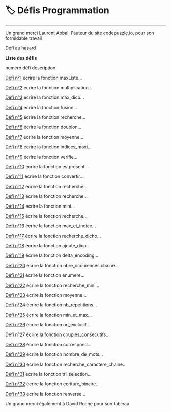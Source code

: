 # 🏷️ Défis Programmation

-------------------

Un grand merci Laurent Abbal, l'auteur du site [codepuzzle.io](https://www.codepuzzle.io/), pour son formidable travail

[Défi au hasard](https://www.codepuzzle.io/DVZJ6)

**Liste des défis**

numéro défi                 description

[Défi n°1](https://www.codepuzzle.io/DW4KV) écrire la fonction maxListe...

[Défi n°2](https://www.codepuzzle.io/DA7MF) écrire la fonction multiplication...

[Défi n°3](https://www.codepuzzle.io/DQ4A8) écrire la fonction max_dico...

[Défi n°4](https://www.codepuzzle.io/DVZJ6) écrire la fonction fusion...

[Défi n°5](https://www.codepuzzle.io/D5PYG) écrire la fonction recherche...

[Défi n°6](https://www.codepuzzle.io/DJPXR) écrire la fonction doublon...

[Défi n°7](https://www.codepuzzle.io/D2MXJ) écrire la fonction moyenne...

[Défi n°8](https://www.codepuzzle.io/D9GLK) écrire la fonction indices_maxi...

[Défi n°9](https://www.codepuzzle.io/D2JZH) écrire la fonction verifie...

[Défi n°10](https://www.codepuzzle.io/DEZCY) écrire la fonction estpresent...

[Défi n°11](https://www.codepuzzle.io/DFKHX) écrire la fonction convertir...

[Défi n°12](https://www.codepuzzle.io/DL2PC) écrire la fonction recherche...

[Défi n°13](https://www.codepuzzle.io/D3JVA) écrire la fonction recherche...

[Défi n°14](https://www.codepuzzle.io/D3DPY) écrire la fonction mini...

[Défi n°15](https://www.codepuzzle.io/DLN75) écrire la fonction recherche...

[Défi n°16](https://www.codepuzzle.io/D34WN) écrire la fonction max_et_indice...

[Défi n°17](https://www.codepuzzle.io/DMR79) écrire la fonction recherche_dicho...

[Défi n°18](https://www.codepuzzle.io/DDUA2) écrire la fonction ajoute_dico...

[Défi n°19](https://www.codepuzzle.io/D6GC7) écrire la fonction delta_encoding...

[Défi n°20](https://www.codepuzzle.io/D92HY) écrire la fonction nbre_occurences chaine...

[Défi n°21](https://www.codepuzzle.io/D4KNP) écrire la fonction enumere...

[Défi n°22](https://www.codepuzzle.io/DF64A) écrire la fonction recherche_mini...

[Défi n°23](https://www.codepuzzle.io/DET9D) écrire la fonction moyenne...

[Défi n°24](https://www.codepuzzle.io/D5GHK) écrire la fonction nb_repetitions...

[Défi n°25](https://www.codepuzzle.io/D79SJ) écrire la fonction min_et_max...

[Défi n°26](https://www.codepuzzle.io/DTLK2) écrire la fonction ou_exclusif...

[Défi n°27](https://www.codepuzzle.io/DQH9Z) écrire la fonction couples_consecutifs...

[Défi n°28](https://www.codepuzzle.io/DYS2C) écrire la fonction correspond...

[Défi n°29](https://www.codepuzzle.io/DG93P) écrire la fonction nombre_de_mots...

[Défi n°30](https://www.codepuzzle.io/DKDFB) écrire la fonction recherche_caractere_chaine...

[Défi n°31](https://www.codepuzzle.io/DHYUM) écrire la fonction tri_selection...

[Défi n°32](https://www.codepuzzle.io/DAGJE) écrire la fonction ecriture_binaire...

[Défi n°33](https://www.codepuzzle.io/DC6BQ) écrire la fonction renverse...

Un grand merci également à David Roche pour son tableau